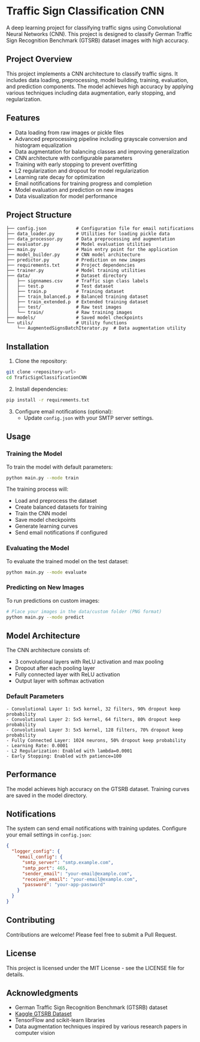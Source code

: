 # Traffic Sign Classification CNN

A deep learning project for classifying traffic signs using Convolutional Neural Networks (CNN). This project is designed to classify German Traffic Sign Recognition Benchmark (GTSRB) dataset images with high accuracy.

## Project Overview

This project implements a CNN architecture to classify traffic signs. It includes data loading, preprocessing, model building, training, evaluation, and prediction components. The model achieves high accuracy by applying various techniques including data augmentation, early stopping, and regularization.

## Features

- Data loading from raw images or pickle files
- Advanced preprocessing pipeline including grayscale conversion and histogram equalization
- Data augmentation for balancing classes and improving generalization
- CNN architecture with configurable parameters
- Training with early stopping to prevent overfitting
- L2 regularization and dropout for model regularization
- Learning rate decay for optimization
- Email notifications for training progress and completion
- Model evaluation and prediction on new images
- Data visualization for model performance

## Project Structure

```
├── config.json           # Configuration file for email notifications
├── data_loader.py        # Utilities for loading pickle data
├── data_processor.py     # Data preprocessing and augmentation
├── evaluator.py          # Model evaluation utilities
├── main.py               # Main entry point for the application
├── model_builder.py      # CNN model architecture
├── predictor.py          # Prediction on new images
├── requirements.txt      # Project dependencies
├── trainer.py            # Model training utilities
├── data/                 # Dataset directory
│   ├── signnames.csv     # Traffic sign class labels
│   ├── test.p            # Test dataset
│   ├── train.p           # Training dataset
│   ├── train_balanced.p  # Balanced training dataset
│   ├── train_extended.p  # Extended training dataset
│   ├── test/             # Raw test images
│   └── train/            # Raw training images
├── models/               # Saved model checkpoints
└── utils/                # Utility functions
    └── AugmentedSignsBatchIterator.py  # Data augmentation utility
```

## Installation

1. Clone the repository:
```bash
git clone <repository-url>
cd TraficSignClassificationCNN
```

2. Install dependencies:
```bash
pip install -r requirements.txt
```

3. Configure email notifications (optional):
   - Update `config.json` with your SMTP server settings.

## Usage

### Training the Model

To train the model with default parameters:

```bash
python main.py --mode train
```

The training process will:
- Load and preprocess the dataset
- Create balanced datasets for training
- Train the CNN model
- Save model checkpoints
- Generate learning curves
- Send email notifications if configured

### Evaluating the Model

To evaluate the trained model on the test dataset:

```bash
python main.py --mode evaluate
```

### Predicting on New Images

To run predictions on custom images:

```bash
# Place your images in the data/custom folder (PNG format)
python main.py --mode predict
```

## Model Architecture

The CNN architecture consists of:

- 3 convolutional layers with ReLU activation and max pooling
- Dropout after each pooling layer
- Fully connected layer with ReLU activation
- Output layer with softmax activation

### Default Parameters

```
- Convolutional Layer 1: 5x5 kernel, 32 filters, 90% dropout keep probability
- Convolutional Layer 2: 5x5 kernel, 64 filters, 80% dropout keep probability
- Convolutional Layer 3: 5x5 kernel, 128 filters, 70% dropout keep probability
- Fully Connected Layer: 1024 neurons, 50% dropout keep probability
- Learning Rate: 0.0001
- L2 Regularization: Enabled with lambda=0.0001
- Early Stopping: Enabled with patience=100
```

## Performance

The model achieves high accuracy on the GTSRB dataset. Training curves are saved in the model directory.

## Notifications

The system can send email notifications with training updates. Configure your email settings in `config.json`:

```json
{
  "logger_config": {
    "email_config": {
      "smtp_server": "smtp.example.com",
      "smtp_port": 465,
      "sender_email": "your-email@example.com",
      "receiver_email": "your-email@example.com",
      "password": "your-app-password"
    }
  }
}
```

## Contributing

Contributions are welcome! Please feel free to submit a Pull Request.

## License

This project is licensed under the MIT License - see the LICENSE file for details.

## Acknowledgments

- German Traffic Sign Recognition Benchmark (GTSRB) dataset
- [Kaggle GTSRB Dataset](https://www.kaggle.com/datasets/meowmeowmeowmeowmeow/gtsrb-german-traffic-sign)
- TensorFlow and scikit-learn libraries
- Data augmentation techniques inspired by various research papers in computer vision